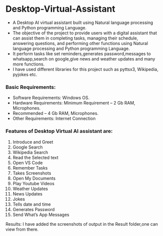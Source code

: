 
# Desktop-Virtual-Assistant
* A Desktop AI virtual assistant built using Natural language processing and Python programming Language.
* The objective of the project to provide users with a digital assistant that can assist them in completing tasks, managing their schedule, answering questions, and performing other functions using Natural language processing and Python programming Language.
* It perform tasks like set reminders,generates password,messages to whatsapp,search on google,give news and weather updates and many more functions.
* I have used different libraries for this project such as pyttsx3, Wikipedia, pyjokes etc.
### Basic Requirements: ###
*  Software Requirements: Windows OS.
*  Hardware Requirements:  Minimum Requirement – 2 Gb RAM, Microphones.  
*  Recommended – 4 Gb RAM, Microphones.
*  Other Requirements:  Internet Connection
 
### Features of Desktop Virtual AI assistant are: ###
1.  Introduce and Greet
2.  Google Search
3.  Wikipedia Search
4.  Read the Selected text
5.  Open VS Code
6.  Remember Tasks
7.  Takes Screenshots
8.  Open My Documents
9.  Play Youtube Videos
10.  Weather Updates
11.  News Updates
12.  Jokes
13.  Tells date and time
14.  Generates Password
15.  Send What’s App Messages
    
Results: I have added the screenshots of output in the Result folder,one can view from there.

